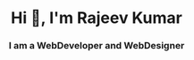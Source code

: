 
<h1 align="center">Hi 👋, I'm Rajeev Kumar</h1>
<h3 align="center">I am a WebDeveloper and WebDesigner</h3>
                                                                                                     


